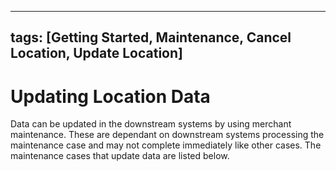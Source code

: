 
---
tags: [Getting Started, Maintenance, Cancel Location, Update Location]
---

# Updating Location Data

Data can be updated in the downstream systems by using merchant maintenance. These are dependant on downstream systems processing the maintenance case and may not complete immediately like other cases. The maintenance cases that update data are listed below.

<!-- type: row -->

<!-- type: card
title: Cancel Location
description: Cancel an existing location downstream
link: ?path=docs/getting-started/getting-started-maintenance-update-location-cancel.md
-->

<!-- type: card
title: Update DBA
description: Update DBA information for a location
link: ?path=docs/getting-started/getting-started-maintenance-update-location-dba.md
-->

<!-- type: card
title: Update DBA Contact
description: Update DBA contact information for a location
link: ?path=docs/getting-started/getting-started-maintenance-update-location-dbacontact.md
-->

<!-- type: row-end -->

